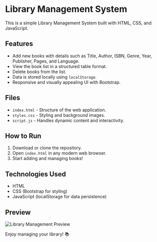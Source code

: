# Library Management System

This is a simple Library Management System built with HTML, CSS, and JavaScript.

## Features
- Add new books with details such as Title, Author, ISBN, Genre, Year, Publisher, Pages, and Language.
- View the book list in a structured table format.
- Delete books from the list.
- Data is stored locally using `localStorage`.
- Responsive and visually appealing UI with Bootstrap.

## Files
- `index.html` - Structure of the web application.
- `styles.css` - Styling and background images.
- `script.js` - Handles dynamic content and interactivity.

## How to Run
1. Download or clone the repository.
2. Open `index.html` in any modern web browser.
3. Start adding and managing books!

## Technologies Used
- HTML
- CSS (Bootstrap for styling)
- JavaScript (localStorage for data persistence)

## Preview
![Library Management Preview](https://assets.onecompiler.app/43bk6c3du/43bk6aq24/b2ap3_large_library-june2021.jpg)

Enjoy managing your library! 📚
